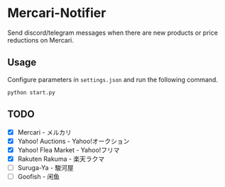 # Mercari-Notifier

Send discord/telegram messages when there are new products or price reductions on Mercari.

## Usage

Configure parameters in `settings.json` and run the following command.

```
python start.py
```

## TODO

- [x] Mercari - メルカリ
- [x] Yahoo! Auctions - Yahoo!オークション
- [x] Yahoo! Flea Market - Yahoo!フリマ
- [x] Rakuten Rakuma - 楽天ラクマ
- [ ] Suruga-Ya - 駿河屋
- [ ] Goofish - 闲鱼
